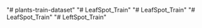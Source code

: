 "# plants-train-dataset" 
"# LeafSpot_Train" 
"# LeafSpot_Train" 
"# LeafSpot_Train" 
"# LeftSpot_Train" 
